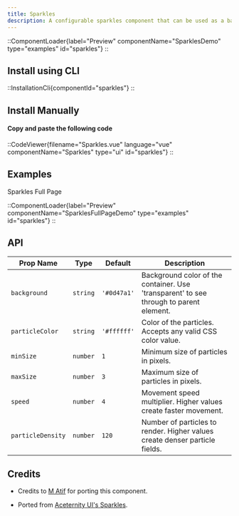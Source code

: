 ```yaml
---
title: Sparkles
description: A configurable sparkles component that can be used as a background or as a standalone component.
---
```


::ComponentLoader{label="Preview" componentName="SparklesDemo" type="examples" id="sparkles"}
::

## Install using CLI

::InstallationCli{componentId="sparkles"}
::

## Install Manually

#### Copy and paste the following code

::CodeViewer{filename="Sparkles.vue" language="vue" componentName="Sparkles" type="ui" id="sparkles"}
::

## Examples

Sparkles Full Page

::ComponentLoader{label="Preview" componentName="SparklesFullPageDemo" type="examples" id="sparkles"}
::

## API

| Prop Name         | Type     | Default     | Description                                                                            |
| ----------------- | -------- | ----------- | -------------------------------------------------------------------------------------- |
| `background`      | `string` | `'#0d47a1'` | Background color of the container. Use 'transparent' to see through to parent element. |
| `particleColor`   | `string` | `'#ffffff'` | Color of the particles. Accepts any valid CSS color value.                             |
| `minSize`         | `number` | `1`         | Minimum size of particles in pixels.                                                   |
| `maxSize`         | `number` | `3`         | Maximum size of particles in pixels.                                                   |
| `speed`           | `number` | `4`         | Movement speed multiplier. Higher values create faster movement.                       |
| `particleDensity` | `number` | `120`       | Number of particles to render. Higher values create denser particle fields.            |

## Credits

- Credits to [M Atif](https://github.com/atif0075) for porting this component.

- Ported from [Aceternity UI's Sparkles](https://ui.aceternity.com/components/sparkles).

